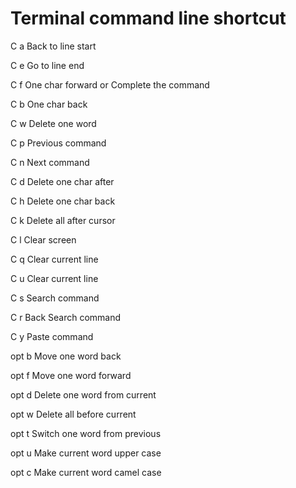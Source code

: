 # Terminal command line shortcut

C a   Back to line start

C e   Go to line end

C f   One char forward or Complete the command

C b   One char back

C w   Delete one word

C p   Previous command

C n   Next command

C d   Delete one char after

C h   Delete one char back

C k   Delete all after cursor

C l   Clear screen

C q   Clear current line

C u   Clear current line

C s   Search command

C r   Back Search command

C y   Paste command

opt b Move one word back

opt f Move one word forward

opt d Delete one word from current

opt w Delete all before current

opt t Switch one word from previous

opt u Make current word upper case

opt c Make current word camel case

